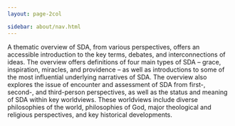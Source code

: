 ```yaml
---
layout: page-2col

sidebar: about/nav.html
---
```

A thematic overview of SDA, from various perspectives, offers an accessible introduction to the key terms, debates, and interconnections of ideas. The overview offers definitions of four main types of SDA – grace, inspiration, miracles, and providence – as well as introductions to some of the most influential underlying narratives of SDA. The overview also explores the issue of encounter and assessment of SDA from first-, second-, and third-person perspectives, as well as the status and meaning of SDA within key worldviews. These worldviews include diverse philosophies of the world, philosophies of God, major theological and religious perspectives, and key historical developments.
